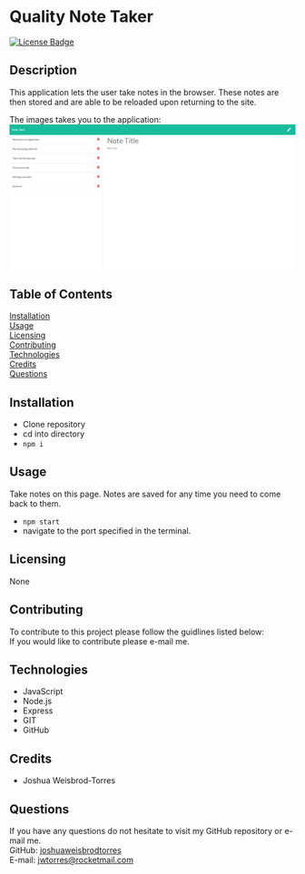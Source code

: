 # Quality Note Taker
[![License Badge](https://img.shields.io/badge/license-None-red)](#)

## Description  
This application lets the user take notes in the browser. These notes are then stored and are able to be reloaded upon returning to the site.

The images takes you to the application:
[![Quality note taking application.](/assets/images/deployed-application.PNG)](https://cryptic-plains-67095.herokuapp.com/) 

## Table of Contents  
[Installation](#Installation)  
[Usage](#Usage)  
[Licensing](#Licensing)  
[Contributing](#Contributing)  
[Technologies](#Technologies)  
[Credits](#Credits)  
[Questions](#Questions)

## Installation
- Clone repository
- cd into directory
- ```npm i```

## Usage  
Take notes on this page. Notes are saved for any time you need to come back to them.  
- ```npm start```
- navigate to the port specified in the terminal.
 
## Licensing  
None  

## Contributing  
To contribute to this project please follow the guidlines listed below:  
If you would like to contribute please e-mail me.

## Technologies 
- JavaScript
- Node.js
- Express
- GIT
- GitHub

## Credits 
- Joshua Weisbrod-Torres

## Questions  
If you have any questions do not hesitate to visit my GitHub repository or e-mail me.  
GitHub: [joshuaweisbrodtorres](https://github.com/joshuaweisbrodtorres)  
E-mail: [jwtorres@rocketmail.com](mailto:jwtorres@rocketmail.com)